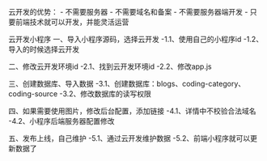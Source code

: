 
云开发的优势：
	- 不需要服务器
	- 不需要域名和备案
	- 不需要服务器端开发
	- 只要前端技术就可以开发，并能灵活运营

云开发小程序
一、导入小程序源码，选择云开发
	-1.1、使用自己的小程序id
	-1.2、导入的时候选择云开发

二、修改云开发环境id
	-2.1、找到云开发环境id
	-2.2、修改app.js

三、创建数据库、导入数据
	-3.1、创建数据库：blogs、coding-category、coding-source
	-3.2、修改数据库的读写权限

四、如果需要使用图片，修改后台配置，添加链接
	-4.1、详情中不校验合法域名
	-4.2、小程序后端服务器配置修改

五、发布上线，自己维护
	-5.1、通过云开发维护数据
	-5.2、前端小程序就可以更新数据了

